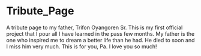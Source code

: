 # Tribute_Page
A tribute page to my father, Trifon Oyangoren Sr.
This is my first official project that I pour all I have learned in the pass few months.
My father is the one who inspired me to dream a better life than he had. 
He died to soon and I miss him very much.
This is for you, Pa. I love you so much!
